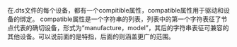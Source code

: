 在.dts文件的每个设备，都有一个compitible属性，compatible属性用于驱动和设备的绑定。 compatible属性是一个字符串的列表，列表中的第一个字符表征了节点代表的确切设备，形式为“manufacture，model”，其后的字符串表征可兼容的其他设备。可以说前面的是特指，后面的则涵盖更广的范围。 
